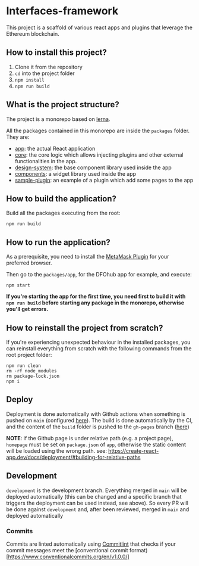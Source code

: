 # Interfaces-framework

This project is a scaffold of various react apps and plugins that leverage the Ethereum blockchain.

## How to install this project?

1. Clone it from the repository
2. `cd` into the project folder
3. `npm install`
4. `npm run build`

## What is the project structure?

The project is a monorepo based on [lerna](https://lerna.js.org/).

All the packages contained in this monorepo are inside the `packages` folder.
They are:

- [app](./packages/app/README.md): the actual React application
- [core](./packages/core/README.md): the core logic which allows injecting plugins and other external functionalities in the app.
- [design-system](./packages/design-system/README.md): the base component library used inside the app
- [components](./packages/components/README.md): a widget library used inside the app
- [sample-plugin](./packages/sample-plugin/README.md): an example of a plugin which add some pages to the app

## How to build the application?

Build all the packages executing from the root:

```
npm run build
```

## How to run the application?

As a prerequisite, you need to install the [MetaMask Plugin](https://metamask.io/download.html) for your preferred browser.

Then go to the `packages/app`, for the DFOhub app for example, and execute:

```
npm start
```

**If you're starting the app for the first time, you need first to build it with `npm run build` before starting any package in the monorepo, otherwise you'll get errors.**

## How to reinstall the project from scratch?

If you're experiencing unexpected behaviour in the installed packages, you can reinstall everything from scratch with the following commands from the root project folder:

```
npm run clean
rm -rf node_modules
rm package-lock.json
npm i
```

## Deploy

Deployment is done automatically with Github actions when something is pushed on `main` (configured [here](https://github.com/b-u-i-d-l/js-framework/blob/main/.github/workflows/build-and-deploy.yml#L6)).
The build is done automatically by the CI, and the content of the `build` folder is pushed to the `gh-pages` branch ([here](https://github.com/b-u-i-d-l/js-framework/blob/main/.github/workflows/build-and-deploy.yml#L26))

**NOTE**: if the Github page is under relative path (e.g. a project page), `homepage` must be set on `package.json` of `app`, otherwise the static content will be loaded using the wrong path. see: https://create-react-app.dev/docs/deployment/#building-for-relative-paths

## Development

`development` is the development branch. Everything merged in `main` will be deployed automatically (this can be changed and a specific branch that triggers the deployment can be used instead, see above). So every PR will be done against `development` and, after been reviewed, merged in `main` and deployed automatically

### Commits

Commits are linted automatically using [Commitlint](https://commitlint.js.org/) that checks if your commit messages meet the [conventional commit format)[https://www.conventionalcommits.org/en/v1.0.0/]
